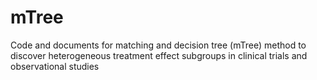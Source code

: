 # mTree
Code and documents for matching and decision tree (mTree) method to discover heterogeneous treatment effect subgroups in clinical trials and observational studies
